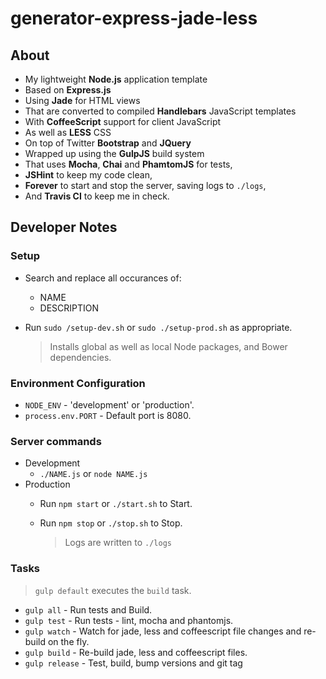 generator-express-jade-less
==========

## About

- My lightweight **Node.js** application template
- Based on **Express.js**
- Using **Jade** for HTML views
- That are converted to compiled **Handlebars** JavaScript templates
- With **CoffeeScript** support for client JavaScript
- As well as **LESS** CSS
- On top of Twitter **Bootstrap** and **JQuery**
- Wrapped up using the **GulpJS** build system
- That uses **Mocha**, **Chai** and **PhamtomJS** for tests,
- **JSHint** to keep my code clean,
- **Forever** to start and stop the server, saving logs to `./logs`,
- And **Travis CI** to keep me in check.

## Developer Notes

### Setup

- Search and replace all occurances of:
  - NAME
  - DESCRIPTION
- Run `sudo /setup-dev.sh` or `sudo ./setup-prod.sh` as appropriate.

    > Installs global as well as local Node packages, and Bower dependencies.

### Environment Configuration

- `NODE_ENV` - 'development' or 'production'. 
- `process.env.PORT` - Default port is 8080.

### Server commands

- Development
  - `./NAME.js` or `node NAME.js`
- Production
  - Run `npm start` or `./start.sh` to Start.
  - Run `npm stop` or `./stop.sh` to Stop.

    > Logs are written to `./logs`


### Tasks

> `gulp default` executes the `build` task.

- `gulp all` - Run tests and Build.
- `gulp test` - Run tests - lint, mocha and phantomjs.
- `gulp watch` - Watch for jade, less and coffeescript file changes and re-build on the fly.
- `gulp build` - Re-build jade, less and coffeescript files.
- `gulp release` - Test, build, bump versions and git tag
